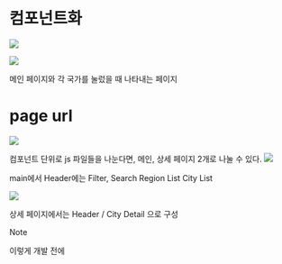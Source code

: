 # 컴포넌트화

![](https://i.imgur.com/6RQ6oUA.png)


![](https://i.imgur.com/qw54ev9.png)


메인 페이지와 각 국가를 눌렀을 때 나타내는 페이지

# page url

![](https://i.imgur.com/gnP1A6s.png)

컴포넌트 단위로 js 파일들을 나눈다면, 메인, 상세 페이지 2개로 나눌 수 있다.
![](https://i.imgur.com/6RQ6oUA.png)

main에서
Header에는 Filter, Search
Region List
City List

![](https://i.imgur.com/qw54ev9.png)

상세 페이지에서는
Header / City Detail 으로 구성

> [!note]
> 이렇게 개발 전에 

